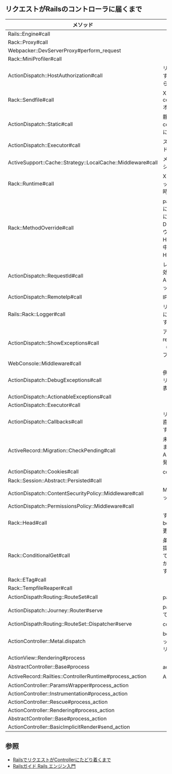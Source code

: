 ## リクエストがRailsのコントローラに届くまで

|メソッド| 処理内容|
|-|-|
|Rails::Engine#call||
|Rack::Proxy#call||
|Webpacker::DevServerProxy#perform_request||
|Rack::MiniProfiler#call||
|ActionDispatch::HostAuthorization#call|リクエストの送信先ホストを明示的に許可することで、DNSリバインディング攻撃から保護します|
|Rack::Sendfile#call|X-Sendfile headerを設定します。config.action_dispatch.x_sendfile_headerオプション経由で設定を変更できます。|
|ActionDispatch::Static#call|静的ファイルの配信に使います。config.public_file_server.enabledをfalse`にするとオフになります。|
|ActionDispatch::Executor#call|スレッドセーフのコードを開発中にリロードするときに使います。|
|ActiveSupport::Cache::Strategy::LocalCache::Middleware#call|メモリキャッシュで用います。このキャッシュはスレッドセーフではありません。|
|Rack::Runtime#call|X-Runtimeヘッダーを設定します。このヘッダーには、リクエストの処理にかかった時間が秒単位で表示されます。|
|Rack::MethodOverride#call|params[:_method]が設定されている場合に（HTTP）メソッドが上書きされるようになります。HTTPのPUTメソッド、DELETEメソッドを実現するためのミドルウェアです。PUTやDELETEの場合は、HTTP Methodは"POST"で、"_method"の中に実態が入っているので、実態にあったHTTP Methodをrequest.envに詰める|
|ActionDispatch::RequestId#call|レスポンスでX-Request-Idヘッダーを有効にしてActionDispatch::Request#request_idメソッドが使えるようにします。|
|ActionDispatch::RemoteIp#call|IPスプーフィング攻撃をチェックします。|
|Rails::Rack::Logger#call|リクエストの処理が開始されたことをログに出力します。リクエストが完了すると、すべてのログをフラッシュします。|
|ActionDispatch::ShowExceptions#call|アプリケーションが返すすべての例外をrescueし、例外処理用アプリケーション （エンドユーザー向けに例外を整形するアプリケーション） を起動します。|
|WebConsole::Middleware#call||
|ActionDispatch::DebugExceptions#call|例外をログに出力します。ローカルからのリクエストの場合は、デバッグ用ページも表示します。|
|ActionDispatch::ActionableExceptions#call||
|ActionDispatch::Executor#call||
|ActionDispatch::Callbacks#call|リクエストをディスパッチする直前および直後に実行されるコールバックを提供します。|
|ActiveRecord::Migration::CheckPending#call|未実行のマイグレーションがないか確認します。未実行のものがあった場合は、ActiveRecord::PendingMigrationErrorを発生させます。|
|ActionDispatch::Cookies#call|cookie機能を提供します。|
|Rack::Session::Abstract::Persisted#call||
|ActionDispatch::ContentSecurityPolicy::Middleware#call|Middleware Content-Security-Policyヘッダー設定用のDSLを提供します。|
|ActionDispatch::PermissionsPolicy::Middleware#call||
|Rack::Head#call|すべてのHEADリクエストに対して空のbodyを返します。その他のリクエストは変更しません。|
|Rack::ConditionalGet#call|条件付きGET（Conditional GET）」機能を提供します。"条件付き GET"が有効になっていると、リクエストされたページで変更が発生していない場合に空のbodyを返します。|
|Rack::ETag#call||
|Rack::TempfileReaper#call||
|ActionDispath:Routing::RouteSet#call|pathをNormalize|
|ActionDispatch::Journey::Router#serve|pathからroute(controller, action)を特定して処理を移譲する|
|ActionDispath:Routing::RouteSet::Dispatcher#serve|controllerへdispatch|
|ActionController::Metal.dispatch|bodyが文字列のみのレスポンスにETagヘッダを追加します。ETagはキャッシュのバリデーションに使われます。|
|ActionView::Rendering#process||
|AbstractController::Base#process|actionを呼び出し|
|ActiveRecord::Railties::ControllerRuntime#process_action|ActiveRecord::LogSubscriberをreset|
|ActionController::ParamsWrapper#process_action||
|ActionController::Instrumentation#process_action||
|ActionController::Rescue#process_action||
|ActionController::Rendering#process_action||
|AbstractController::Base#process_action||
|ActionController::BasicImplicitRender#send_action||

## 参照
- [RailsでリクエストがControllerにたどり着くまで](https://zenn.dev/kehra/articles/babf3ee58574eb)
- [Railsガイド Rails エンジン入門](https://railsguides.jp/engines.html)
